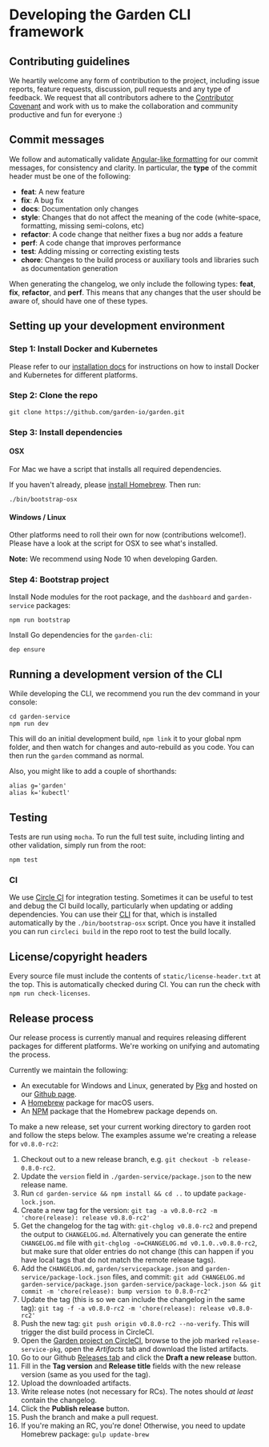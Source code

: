 # Developing the Garden CLI framework

## Contributing guidelines

We heartily welcome any form of contribution to the project, including issue reports, feature requests,
discussion, pull requests and any type of feedback. We request that all contributors
adhere to the [Contributor Covenant](CODE_OF_CONDUCT.md) and work with us to make the collaboration and
community productive and fun for everyone :)

## Commit messages

We follow and automatically validate
[Angular-like formatting](https://github.com/angular/angular.js/blob/master/DEVELOPERS.md#commits) for our
commit messages, for consistency and clarity. In particular, the **type** of the commit header must be one of the following:

* **feat**: A new feature
* **fix**: A bug fix
* **docs**: Documentation only changes
* **style**: Changes that do not affect the meaning of the code (white-space, formatting, missing
  semi-colons, etc)
* **refactor**: A code change that neither fixes a bug nor adds a feature
* **perf**: A code change that improves performance
* **test**: Adding missing or correcting existing tests
* **chore**: Changes to the build process or auxiliary tools and libraries such as documentation
  generation

When generating the changelog, we only include the following types: **feat**, **fix**, **refactor**, and **perf**. This means that any changes that the user should be aware of, should have one of these types.

## Setting up your development environment

### Step 1: Install Docker and Kubernetes

Please refer to our [installation docs](./docs/basics/installation.md) for instructions on how to install Docker and Kubernetes for different platforms.

### Step 2: Clone the repo

    git clone https://github.com/garden-io/garden.git

### Step 3: Install dependencies

#### OSX

For Mac we have a script that installs all required dependencies.

If you haven't already, please [install Homebrew](https://docs.brew.sh/Installation). Then run:

    ./bin/bootstrap-osx

#### Windows / Linux

Other platforms need to roll their own for now (contributions welcome!). Please have a look at the script for OSX to see what's installed.

**Note:** We recommend using Node 10 when developing Garden.

### Step 4: Bootstrap project

Install Node modules for the root package, and the `dashboard` and `garden-service` packages:

    npm run bootstrap

Install Go dependencies for the `garden-cli`:

    dep ensure

## Running a development version of the CLI

While developing the CLI, we recommend you run the dev command in your console:

    cd garden-service
    npm run dev

This will do an initial development build, `npm link` it to your global npm folder, and then watch for
changes and auto-rebuild as you code. You can then run the `garden` command as normal.

Also, you might like to add a couple of shorthands:

    alias g='garden'
    alias k='kubectl'

## Testing

Tests are run using `mocha`. To run the full test suite, including linting and other validation, simply run
from the root:

    npm test

### CI

We use [Circle CI](https://circleci.com) for integration testing. Sometimes
it can be useful to test and debug the CI build locally, particularly when
updating or adding dependencies. You can use their
[CLI](https://circleci.com/docs/2.0/local-jobs/) for that, which
is installed automatically by the `./bin/bootstrap-osx` script. Once you
have it installed you can run `circleci build` in the repo root to test
the build locally.

## License/copyright headers

Every source file must include the contents of `static/license-header.txt` at the top. This is
automatically checked during CI. You can run the check with `npm run check-licenses`.

## Release process

Our release process is currently manual and requires releasing different packages for different platforms. We're working on unifying and automating the process.

Currently we maintain the following:

* An executable for Windows and Linux, generated by [Pkg](https://github.com/zeit/pkg) and hosted on our [Github page](https://github.com/garden-io/garden/releases).
* A [Homebrew](https://brew.sh/) package for macOS users.
* An [NPM](https://www.npmjs.com/package/garden-cli) package that the Homebrew package depends on.

To make a new release, set your current working directory to garden root and follow the steps below. The examples assume we're creating a release for `v0.8.0-rc2`:

1. Checkout out to a new release branch, e.g. `git checkout -b release-0.8.0-rc2`.
2. Update the `version` field in `./garden-service/package.json` to the new release name.
3. Run `cd garden-service && npm install && cd ..` to update `package-lock.json`.
4. Create a new tag for the version: `git tag -a v0.8.0-rc2 -m 'chore(release): release v0.8.0-rc2'`
5. Get the changelog for the tag with: `git-chglog v0.8.0-rc2` and prepend the output to `CHANGELOG.md`. Alternatively you can generate the entire `CHANGELOG.md` file with `git-chglog -o=CHANGELOG.md v0.1.0..v0.8.0-rc2`, but make sure that older entries do not change (this can happen if you have local tags that do not match the remote release tags).
6. Add the `CHANGELOG.md`, `garden/servicepackage.json` and `garden-service/package-lock.json` files, and commit:
   `git add CHANGELOG.md garden-service/package.json garden-service/package-lock.json && git commit -m 'chore(release): bump version to 0.8.0-rc2'`
7. Update the tag (this is so we can include the changelog in the same tag):
   `git tag -f -a v0.8.0-rc2 -m 'chore(release): release v0.8.0-rc2'`
8. Push the new tag: `git push origin v0.8.0-rc2 --no-verify`. This will trigger the dist build process in CircleCI.
9. Open the [Garden project on CircleCI](https://circleci.com/gh/garden-io/garden),
   browse to the job marked `release-service-pkg`, open the _Artifacts_ tab and download the listed artifacts.
10. Go to our Github [Releases tab](https://github.com/garden-io/garden/releases) and click the **Draft a new release** button.
11. Fill in the **Tag version** and **Release title** fields with the new release version (same as you used for the tag).
12. Upload the downloaded artifacts.
13. Write release notes (not necessary for RCs). The notes should _at least_ contain the changelog.
14. Click the **Publish release** button.
15. Push the branch and make a pull request.
16. If you're making an RC, you're done! Otherwise, you need to update Homebrew package: `gulp update-brew`
